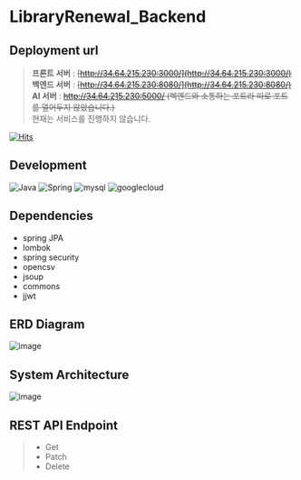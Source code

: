 # LibraryRenewal_Backend

## Deployment url
> **프론트 서버** : ~~[http://34.64.215.230:3000/](http://34.64.215.230:3000/)<br>~~
> **백엔드 서버** : ~~[http://34.64.215.230:8080/](http://34.64.215.230:8080/)<br>~~
> **AI 서버** : ~~http://34.64.215.230:5000/ (벡엔드와 소통하는 포트라 따로 포트를 열어두지 않았습니다.)<br>~~
> 현재는 서비스를 진행하지 않습니다.

[![Hits](https://hits.seeyoufarm.com/api/count/incr/badge.svg?url=https%3A%2F%2Fgithub.com%2FVoluntain-SKKU%2FLibraryRenewal_backend&count_bg=%2379C83D&title_bg=%23555555&icon=&icon_color=%23E7E7E7&title=hits&edge_flat=false)](https://hits.seeyoufarm.com)

## Development
![Java](https://img.shields.io/badge/java-%23ED8B00.svg?style=for-the-badge&logo=java&logoColor=white)
![Spring](https://img.shields.io/badge/spring-%236DB33F.svg?style=for-the-badge&logo=spring&logoColor=white)
![mysql](https://img.shields.io/badge/mysql-4479A1?style=for-the-badge&logo=mariadb&logoColor=white)
![googlecloud](https://img.shields.io/badge/googlecloud-4285F4.svg?style=for-the-badge&logo=googlecloud&logoColor=white)

## Dependencies
- spring JPA
- lombok
- spring security
- opencsv
- jsoup
- commons
- jjwt

## ERD Diagram
![image](https://github.com/mijin0721/LibraryRenewal_backend/assets/112682489/6941acf3-66f9-41d2-9210-649a24f330b4)


## System Architecture
![image](https://github.com/mijin0721/LibraryRenewal_backend/assets/112682489/8a58865f-c1ae-4383-8fb3-95d01aa98590)


## REST API Endpoint
> - Get
> - Patch
> - Delete
